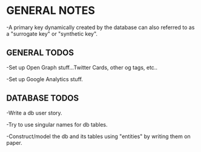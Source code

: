 # GENERAL NOTES

-A primary key dynamically created by the database can also referred to as a "surrogate key" or "synthetic key".



## GENERAL TODOS
-Set up Open Graph stuff...Twitter Cards, other og tags, etc..

-Set up Google Analytics stuff.



## DATABASE TODOS
-Write a db user story.

-Try to use singular names for db tables.

-Construct/model the db and its tables using "entities" by writing them on paper.
